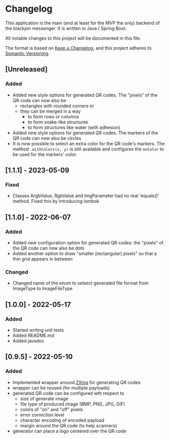 # Changelog

This application is the main (and at least for the MVP the only) backend of
the blackpin messenger. It is written in Java / Spring Boot.

All notable changes to this project will be documented in this file.

The format is based on
[Keep a Changelog](https://keepachangelog.com/en/1.1.0/), and this project
adheres to [Semantic Versioning](https://semver.org/spec/v2.0.0.html).

## [Unreleased]

### Added

- Added new style options for generated QR codes. The "pixels" of the QR code
  can now also be
    - rectangles with rounded corners or
    - they can be merged in a way
        - to form rows or columns
        - to form snake-like structures
        - to form structures like water (with adhesion)
- Added new style options for generated QR codes. The markers of the QR code
  can now also be circles
- It is now possible to select an extra color for the QR code's markers. The
  method `.withColors(x, y)` is still available and configures the `onColor`
  to be used for the markers' color.

## [1.1.1] - 2023-05-09

### Fixed

- Classes ArgbValue, RgbValue and ImgParameter had no real 'equals()'
  method. Fixed this by introducing lombok

## [1.1.0] - 2022-06-07

### Added

- Added new configuration option for generated QR codes:
  the "pixels" of the QR code can now also be dots
- Added another option to draw "smaller (rectangular) pixels" so that a thin
  grid appears in between

### Changed

- Changed name of the enum to selsect generated file format from ImageType to
  ImageFileType

## [1.0.0] - 2022-05-17

### Added

- Started writing unit tests
- Added README.md
- Added javadoc

## [0.9.5] - 2022-05-10

### Added

- Implemented wrapper around [ZXing](https://github.com/zxing/zxing)
  for generating QR codes
- wrapper can be reused (for multiple payloads)
- generated QR code can be configured wth respect to
    - size of generate image
    - file type of produced image (BMP, PNG, JPG, GIF)
    - colors of "on" and "off" pixels
    - error correction level
    - character encoding of encoded payload
    - margin around the QR code (to help scanners)
- generator can place a logo centered over the QR code
